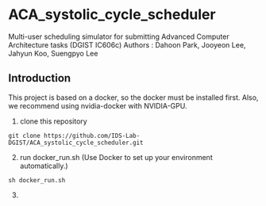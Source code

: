 # ACA_systolic_cycle_scheduler
Multi-user scheduling simulator for submitting Advanced Computer Architecture tasks (DGIST IC606c)
Authors : Dahoon Park, Jooyeon Lee, Jahyun Koo, Suengpyo Lee

## Introduction
This project is based on a docker, so the docker must be installed first.
Also, we recommend using nvidia-docker with NVIDIA-GPU.

1. clone this repository
```shell
git clone https://github.com/IDS-Lab-DGIST/ACA_systolic_cycle_scheduler.git
```
2. run docker_run.sh (Use Docker to set up your environment automatically.)
```shell
sh docker_run.sh
```
3. 
